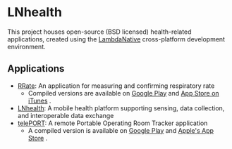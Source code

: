 # LNhealth
This project houses open-source (BSD licensed) health-related applications, created using the [LambdaNative](http://www.lambdanative.org) cross-platform development environment.

## Applications
* [RRate](apps/RRate): An application for measuring and confirming respiratory rate
  - Compiled versions are available on [Google Play](https://play.google.com/store/apps/details?id=ca.bccw.rrate) and [App Store on iTunes](https://itunes.apple.com/ca/app/rrate/id581390517) .
* [LNhealth](apps/LNhealth): A mobile health platform supporting sensing, data collection, and interoperable data exchange
* [telePORT](apps/telePORT): A remote Portable Operating Room Tracker application
  - A compiled version is available on [Google Play](https://play.google.com/store/apps/details?id=org.ecemgroup.teleport) and [Apple's App Store](https://itunes.apple.com/ca/app/part-teleport/id600593433) .
